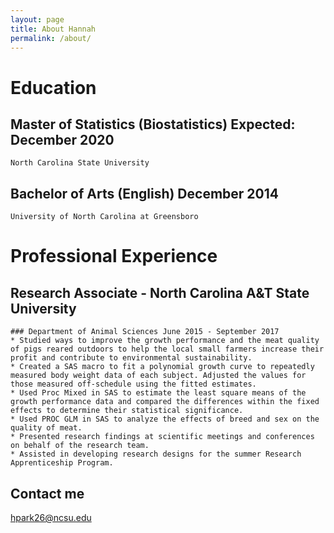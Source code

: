 ```yaml
---
layout: page
title: About Hannah
permalink: /about/
---
```


# Education  
## Master of Statistics (Biostatistics) Expected: December 2020  
    North Carolina State University  
## Bachelor of Arts (English) December 2014  
    University of North Carolina at Greensboro  

# Professional Experience
## Research Associate - North Carolina A&T State University
    ### Department of Animal Sciences June 2015 - September 2017
    * Studied ways to improve the growth performance and the meat quality of pigs reared outdoors to help the local small farmers increase their profit and contribute to environmental sustainability.
    * Created a SAS macro to fit a polynomial growth curve to repeatedly measured body weight data of each subject. Adjusted the values for those measured off-schedule using the fitted estimates.
    * Used Proc Mixed in SAS to estimate the least square means of the growth performance data and compared the differences within the fixed effects to determine their statistical significance.
    * Used PROC GLM in SAS to analyze the effects of breed and sex on the quality of meat.
    * Presented research findings at scientific meetings and conferences on behalf of the research team.
    * Assisted in developing research designs for the summer Research Apprenticeship Program.   

## Contact me  
[hpark26@ncsu.edu](mailto:hpark26@ncsu.edu)
